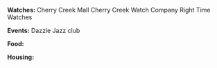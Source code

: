 
**Watches:**
Cherry Creek Mall
Cherry Creek Watch Company
Right Time Watches

**Events:**
Dazzle Jazz club

**Food:**

**Housing:**